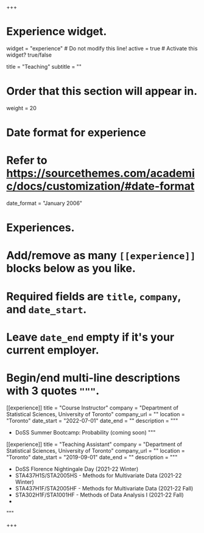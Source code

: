+++
# Experience widget.
widget = "experience"  # Do not modify this line!
active = true  # Activate this widget? true/false

title = "Teaching"
subtitle = ""

# Order that this section will appear in.
weight = 20

# Date format for experience
#   Refer to https://sourcethemes.com/academic/docs/customization/#date-format
date_format = "January 2006"

# Experiences.
#   Add/remove as many `[[experience]]` blocks below as you like.
#   Required fields are `title`, `company`, and `date_start`.
#   Leave `date_end` empty if it's your current employer.
#   Begin/end multi-line descriptions with 3 quotes `"""`.
[[experience]]
  title = "Course Instructor"
  company = "Department of Statistical Sciences, University of Toronto"
  company_url = ""
  location = "Toronto"
  date_start = "2022-07-01"
  date_end = ""
  description = """
  
  * DoSS Summer Bootcamp: Probability (coming soon)
"""

[[experience]]
  title = "Teaching Assistant"
  company = "Department of Statistical Sciences, University of Toronto"
  company_url = ""
  location = "Toronto"
  date_start = "2019-09-01"
  date_end = ""
  description = """
  
  * DoSS Florence Nightingale Day (2021-22 Winter)
  * STA437H1S/STA2005HS - Methods for Multivariate Data (2021-22 Winter)
  * STA437H1F/STA2005HF - Methods for Multivariate Data (2021-22 Fall)
  * STA302H1F/STA1001HF - Methods of Data Analysis I (2021-22 Fall)
  * 
"""



+++
